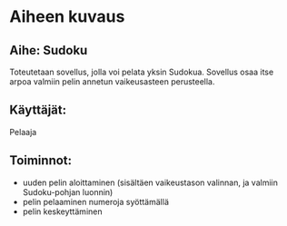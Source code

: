 # Aiheen kuvaus

## Aihe: Sudoku
Toteutetaan sovellus, jolla voi pelata yksin Sudokua. Sovellus osaa itse arpoa valmiin pelin annetun vaikeusasteen perusteella.

## Käyttäjät:
Pelaaja

## Toiminnot:

- uuden pelin aloittaminen (sisältäen vaikeustason valinnan, ja valmiin Sudoku-pohjan luonnin)
- pelin pelaaminen numeroja syöttämällä
- pelin keskeyttäminen
